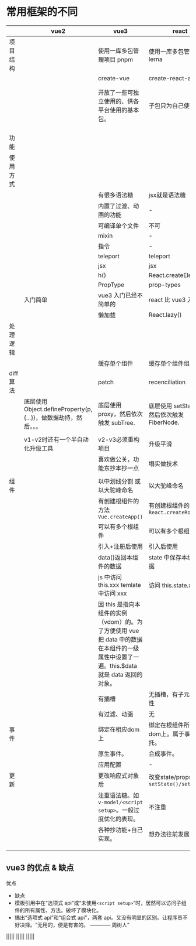 # 常用框架的不同

<!-- prettier-ignore-start -->
|          |vue2 | vue3       | react  | ng  | svelte | redom |     |    |
| -------- |------| ------ | -------- | --- | ------ | ----- | --- | --- |
| 项目结构 |        | 使用一库多包管理项目 pnpm   | 使用一库多包管理项目 lerna      |     |        |       |     | 我更喜欢 lerna        |
|          |      | create-vue | create-react-app |     |        |       |     |    |
|          |      | 开放了一些可独立使用的、供各平台使用的基本包。 | 子包只为自己使用。        |     |        |       |     | vue3 的模块化做的更好 |
|          |      |          |        |     |        |       |     |    |
|          |      |          |        |     |        |       |     |    |
| 功能     |      |          |        |     |        |       |     |    |
| 使用方式 |       |          |        |     |        |       |     |    |
|          |      | 有很多语法糖   | jsx就是语法糖      |     |        |       |     |    |
|          |      | 内置了过渡、动画的功能      | -      |     |        |       |     |    |
|          |      | 可编译单个文件   | 不可      |     |        |       |     |    |
|          |      | mixin    | -      |     |        |       |     |    |
|          |      | 指令     | -      |     |        |       |     |    |
|          |      | teleport       | teleport     |     |        |       |     |    |
|          |      | jsx      | jsx    |     |        |       |     |    |
|          |      | h()        | React.createElement()      |     |        |       |     |    |
|          |      | PropType       | prop-types   |     |        |       |     |    |
|          |  入门简单    | vue3 入门已经不简单的       | react 比 vue3 入门简单     |     |        |       |     |    |
|          |      | 懒加载   | React.lazy() |     |        |       |     |    |
| 处理逻辑 |       |          |        |     |        |       |     |    |
|          |      | 缓存单个组件   | 缓存单个组件组成的树      |     |        |       |     |    |
| diff算法      |      | patch    | recenciliation            |     |        |       |     |    |
|          | 底层使用Object.defineProperty(p, {...})，做数据劫持，然后。。。     | 底层使用 proxy，然后依次触发 subTree.          | 底层使用 setState()，然后依次触发 FiberNode. |     |        |       |     |    |
|          |      |          |        |     |        |       |     |    |
|          | v1-v2时还有一个半自动化升级工具     |  v2-v3必须重构项目        |  升级平滑      |     |        |       |     |    |
|          |      |   喜欢做公关，功能东抄本抄一点       | 塌实做技术     |     |        |       |     |    |
|          |      |          |        |     |        |       |     |    |
|   组件   |      |    以中划线分割 或 以大驼峰命名      |  以大驼峰命名      |     |        |       |     |    |
|          |      |     有创建根组件的方法`Vue.createApp()`     |   有创建根组件的方法`React.createRoot()`     |     |        |       |     |    |
|          |      | 可以有多个根组件         | 可以有多个根组件       |     |        |       |     |    |
|          |      |   引入+注册后使用       |  引入后使用      |     |        |       |     |    |
|          |      |   data()返回本组件的数据       |    state 中保存本组件的数据    |     |        |       |     |    |
|          |      |  js 中访问 this.xxx temlate 中访问 xxx        |  访问 this.state.xxx      |     |        |       |     |    |
|          |      |   因 this 是指向本组件的实例（vdom）的。为了方便使用 vue 把 data 中的数据在本组件的一级属性中设置了一遍。this.$data 就是 data 返回的对象。       |        |     |        |       |     |    |
|          |      | 有插槽         |   无插槽，有子元素、属性     |     |        |       |     |    |
|          |      |   有过滤、动画       |    无    |     |        |       |     |    |
|  事件     |      | 绑定在相应dom上 | 绑定在根组件所在的dom上。属于事件委托。 |     |        |       |     |    |
|          |      | 原生事件。         | 合成事件。       |     |        |       |     |    |
|          |      | 应用配置        | -       |     |        |       |     |    |
|  更新        |      |   更改响应式对象后       |  改变state/props后。`setState()/setValue()`      |     |        |       |     |    |
|          |      |   注重语法糖。如 `v-model/<script setup>`。一般过度优化的表现。       |  不注重     |     |        |       |     |    |
|          |      |  各种抄功能+自己实现。        |   想办法往前发展。     |     |        |       |     |    |
|          |      |          |        |     |        |       |     |    |
|          |      |          |        |     |        |       |     |    |
|          |      |          |        |     |        |       |     |    |
<!-- prettier-ignore-end -->

## vue3 的优点 & 缺点

优点

- 缺点
- 模板引用中在“选项式 api”或“未使用`<script setup>`”时，居然可以访问子组件的所有属性、方法。破坏了模块化。
- 搞出“选项式 api”和“组合式 api”，两套 api。又没有明显的区别。让程序员不好决择。“无用的，便是有害的。 ———— 周树人”

|||||
|||||
|||||
